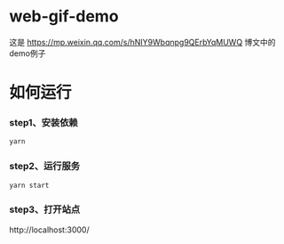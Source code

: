 # web-gif-demo
这是 https://mp.weixin.qq.com/s/hNIY9Wbqnpg9QErbYqMUWQ 博文中的demo例子

# 如何运行
### step1、安装依赖
```javascript
yarn
```

### step2、运行服务
```javascript
yarn start
```

### step3、打开站点
http://localhost:3000/
